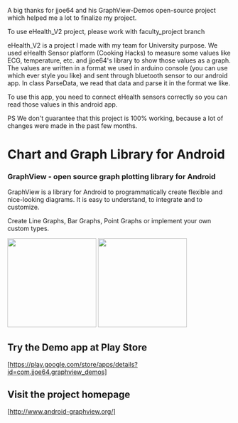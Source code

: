 A big thanks for jjoe64 and his GraphView-Demos open-source project which helped me a lot to finalize my project.

To use eHealth_V2 project, please work with faculty_project branch

eHealth_V2 is a project I made with my team for University purpose. We used eHealth Sensor platform (Cooking Hacks) to measure some values like ECG, temperature, etc. and jjoe64's library to show those values as a graph.
The values are written in a format we used in arduino console (you can use which ever style you like) and sent through bluetooth sensor to our android app. In class ParseData, we read that data and parse it in the format we like.

To use this app, you need to connect eHealth sensors correctly so you can read those values in this android app.


PS We don't guarantee that this project is 100% working, because a lot of changes were made in the past few months.


Chart and Graph Library for Android
====================================

### GraphView - open source graph plotting library for Android

GraphView is a library for Android to programmatically create
flexible and nice-looking diagrams.
It is easy to understand, to integrate and to customize.

Create Line Graphs, Bar Graphs, Point Graphs
or implement your own custom types.


<img style="height:200px" src="http://www.android-graphview.org/file/2016/10/12/Screenshot_20161012_180242_2.png" />
<img style="height:200px" src="http://www.android-graphview.org/file/2016/10/12/Screenshot_20161008_122642_1_2.png" />

## Try the Demo app at Play Store

[https://play.google.com/store/apps/details?id=com.jjoe64.graphview_demos]

## Visit the project homepage

[http://www.android-graphview.org/]
